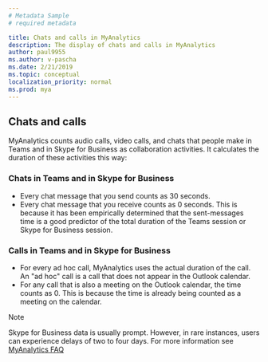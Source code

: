```yaml
---
# Metadata Sample
# required metadata

title: Chats and calls in MyAnalytics
description: The display of chats and calls in MyAnalytics
author: paul9955
ms.author: v-pascha
ms.date: 2/21/2019
ms.topic: conceptual
localization_priority: normal 
ms.prod: mya
---
```


## Chats and calls

MyAnalytics counts audio calls, video calls, and chats that people make in Teams and in Skype for Business as collaboration activities. It calculates the duration of these activities this way: 

### Chats in Teams and in Skype for Business

 * Every chat message that you send counts as 30 seconds.
 * Every chat message that you receive counts as 0 seconds. This is because it has been empirically determined that the sent-messages time is a good predictor of the total duration of the Teams session or Skype for Business session.

### Calls in Teams and in Skype for Business

 * For every ad hoc call, MyAnalytics uses the actual duration of the call. An "ad hoc" call is a call that does not appear in the Outlook calendar. 
 * For any call that is also a meeting on the Outlook calendar, the time counts as 0. This is because the time is already being counted as a meeting on the calendar.

  >[!Note]
  > Skype for Business data is usually prompt. However, in rare instances, users can experience delays of two to four days. For more information see [MyAnalytics FAQ](../../Overview/MyA-faq.md)